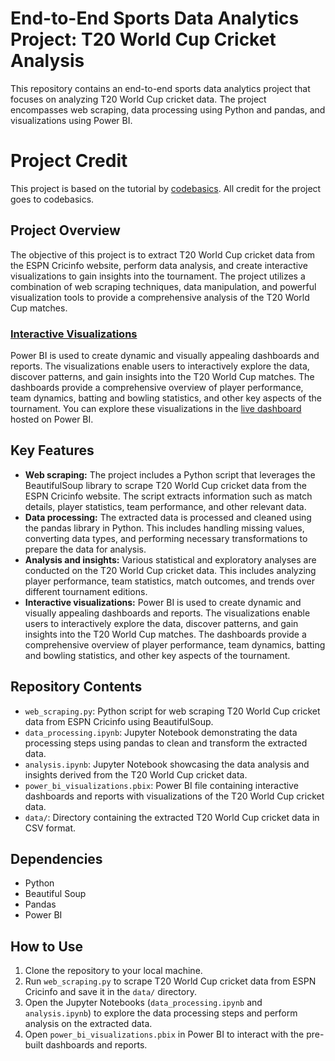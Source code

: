 
# End-to-End Sports Data Analytics Project: T20 World Cup Cricket Analysis

This repository contains an end-to-end sports data analytics project that focuses on analyzing T20 World Cup cricket data. The project encompasses web scraping, data processing using Python and pandas, and visualizations using Power BI.

# Project Credit

This project is based on the tutorial by [codebasics](https://www.youtube.com/watch?v=4QkYy1wANXA&t=4898s&ab_channel=codebasics). All credit for the project goes to codebasics.

## Project Overview

The objective of this project is to extract T20 World Cup cricket data from the ESPN Cricinfo website, perform data analysis, and create interactive visualizations to gain insights into the tournament. The project utilizes a combination of web scraping techniques, data manipulation, and powerful visualization tools to provide a comprehensive analysis of the T20 World Cup matches.

### [Interactive Visualizations](#live-dashboard-link)
Power BI is used to create dynamic and visually appealing dashboards and reports. The visualizations enable users to interactively explore the data, discover patterns, and gain insights into the T20 World Cup matches. The dashboards provide a comprehensive overview of player performance, team dynamics, batting and bowling statistics, and other key aspects of the tournament. You can explore these visualizations in the [live dashboard](https://app.powerbi.com/view?r=eyJrIjoiNDcyY2I5ZDQtMmFmNi00NDhmLTk5MDItOTBlNjg4MmRmOGI4IiwidCI6IjkzNjc3MWVmLTQ5ZTktNDU3MC1iMWFmLTUyYzY4NzI3MzQ3NyJ9&embedImagePlaceholder=true) hosted on Power BI.


## Key Features

- **Web scraping:** The project includes a Python script that leverages the BeautifulSoup library to scrape T20 World Cup cricket data from the ESPN Cricinfo website. The script extracts information such as match details, player statistics, team performance, and other relevant data.
- **Data processing:** The extracted data is processed and cleaned using the pandas library in Python. This includes handling missing values, converting data types, and performing necessary transformations to prepare the data for analysis.
- **Analysis and insights:** Various statistical and exploratory analyses are conducted on the T20 World Cup cricket data. This includes analyzing player performance, team statistics, match outcomes, and trends over different tournament editions.
- **Interactive visualizations:** Power BI is used to create dynamic and visually appealing dashboards and reports. The visualizations enable users to interactively explore the data, discover patterns, and gain insights into the T20 World Cup matches. The dashboards provide a comprehensive overview of player performance, team dynamics, batting and bowling statistics, and other key aspects of the tournament.

## Repository Contents

- `web_scraping.py`: Python script for web scraping T20 World Cup cricket data from ESPN Cricinfo using BeautifulSoup.
- `data_processing.ipynb`: Jupyter Notebook demonstrating the data processing steps using pandas to clean and transform the extracted data.
- `analysis.ipynb`: Jupyter Notebook showcasing the data analysis and insights derived from the T20 World Cup cricket data.
- `power_bi_visualizations.pbix`: Power BI file containing interactive dashboards and reports with visualizations of the T20 World Cup cricket data.
- `data/`: Directory containing the extracted T20 World Cup cricket data in CSV format.

## Dependencies

- Python 
- Beautiful Soup
- Pandas
- Power BI

## How to Use

1. Clone the repository to your local machine.
2. Run `web_scraping.py` to scrape T20 World Cup cricket data from ESPN Cricinfo and save it in the `data/` directory.
3. Open the Jupyter Notebooks (`data_processing.ipynb` and `analysis.ipynb`) to explore the data processing steps and perform analysis on the extracted data.
4. Open `power_bi_visualizations.pbix` in Power BI to interact with the pre-built dashboards and reports.

